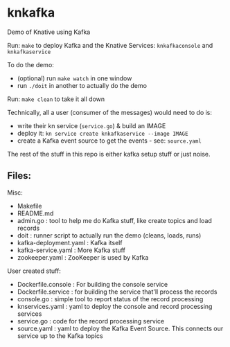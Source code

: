 # knkafka
Demo of Knative using Kafka

Run: `make` to deploy Kafka and the Knative
Services: `knkafkaconsole` and `knkafkaservice`

To do the demo:
- (optional) run `make watch` in one window
- run `./doit` in another to actually do the demo


Run: `make clean` to take it all down

Technically, all a user (consumer of the messages) would need to do is:
- write their kn service (`service.go`) & build an IMAGE
- deploy it: `kn service create knkafkaservice --image IMAGE`
- create a Kafka event source to get the events - see: `source.yaml`

The rest of the stuff in this repo is either kafka setup stuff or just noise.

## Files:

Misc:
- Makefile
- README.md
- admin.go : tool to help me do Kafka stuff, like create topics and load records
- doit : runner script to actually run the demo (cleans, loads, runs)
- kafka-deployment.yaml : Kafka itself
- kafka-service.yaml : More Kafka stuff
- zookeeper.yaml : ZooKeeper is used by Kafka

User created stuff:
- Dockerfile.console : For building the console service
- Dockerfile.service : for building the service that'll process the records
- console.go : simple tool to report status of the record processing
- knservices.yaml : yaml to deploy the console and record processing services
- service.go : code for the record processing service
- source.yaml : yaml to deploy the Kafka Event Source. This connects our
  service up to the Kafka topics
